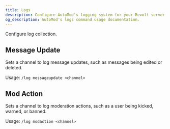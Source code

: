 ```yaml
---
title: Logs
description: Configure AutoMod's logging system for your Revolt server. Track moderation actions, user infractions, and server events.
og_description: AutoMod's logs command usage documentation.
---
```


Configure log collection.

## Message Update

Sets a channel to log message updates, such as messages being edited or deleted.

Usage: `/log messageupdate <channel>`

## Mod Action

Sets a channel to log moderation actions, such as a user being kicked, warned, or banned.

Usage: `/log modaction <channel>`
